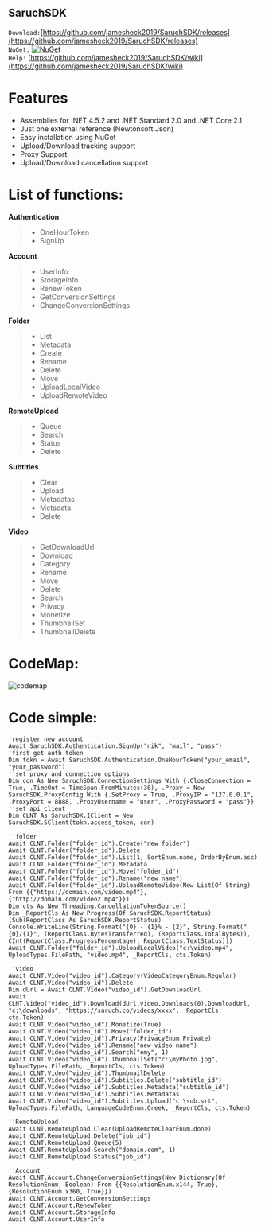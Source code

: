 ## SaruchSDK

`Download:`[https://github.com/jamesheck2019/SaruchSDK/releases](https://github.com/jamesheck2019/SaruchSDK/releases)<br>
`NuGet:`
[![NuGet](https://img.shields.io/nuget/v/DeQmaTech.SaruchSDK.svg?style=flat-square&logo=nuget)](https://www.nuget.org/packages/DeQmaTech.SaruchSDK)<br>
`Help:`
[https://github.com/jamesheck2019/SaruchSDK/wiki](https://github.com/jamesheck2019/SaruchSDK/wiki)<br>

# Features
* Assemblies for .NET 4.5.2 and .NET Standard 2.0 and .NET Core 2.1
* Just one external reference (Newtonsoft.Json)
* Easy installation using NuGet
* Upload/Download tracking support
* Proxy Support
* Upload/Download cancellation support

# List of functions:
**Authentication**
> * OneHourToken
> * SignUp

**Account**
> * UserInfo
> * StorageInfo
> * RenewToken
> * GetConversionSettings
> * ChangeConversionSettings

**Folder**
> * List
> * Metadata
> * Create
> * Rename
> * Delete
> * Move
> * UploadLocalVideo
> * UploadRemoteVideo

**RemoteUpload**
> * Queue
> * Search
> * Status
> * Delete

**Subtitles**
> * Clear
> * Upload
> * Metadatas
> * Metadata
> * Delete

**Video**
> * GetDownloadUrl
> * Download
> * Category
> * Rename
> * Move
> * Delete
> * Search
> * Privacy
> * Monetize
> * ThumbnailSet
> * ThumbnailDelete


# CodeMap:
![codemap](https://i.postimg.cc/0QLF0L4V/sa-codemap.png)


# Code simple:
```vb.net
'register new account
Await SaruchSDK.Authentication.SignUp("nik", "mail", "pass")
'first get auth token
Dim tokn = Await SaruchSDK.Authentication.OneHourToken("your_email", "your_password")
''set proxy and connection options
Dim con As New SaruchSDK.ConnectionSettings With {.CloseConnection = True, .TimeOut = TimeSpan.FromMinutes(30), .Proxy = New SaruchSDK.ProxyConfig With {.SetProxy = True, .ProxyIP = "127.0.0.1", .ProxyPort = 8888, .ProxyUsername = "user", .ProxyPassword = "pass"}}
''set api client
Dim CLNT As SaruchSDK.IClient = New SaruchSDK.SClient(tokn.access_token, con)

''folder
Await CLNT.Folder("folder_id").Create("new folder")
Await CLNT.Folder("folder_id").Delete
Await CLNT.Folder("folder_id").List(1, SortEnum.name, OrderByEnum.asc)
Await CLNT.Folder("folder_id").Metadata
Await CLNT.Folder("folder_id").Move("folder_id")
Await CLNT.Folder("folder_id").Rename("new name")
Await CLNT.Folder("folder_id").UploadRemoteVideo(New List(Of String) From {{"https://domain.com/video.mp4"}, {"http://domain.com/video2.mp4"}})
Dim cts As New Threading.CancellationTokenSource()
Dim _ReportCls As New Progress(Of SaruchSDK.ReportStatus)(Sub(ReportClass As SaruchSDK.ReportStatus) Console.WriteLine(String.Format("{0} - {1}% - {2}", String.Format("{0}/{1}", (ReportClass.BytesTransferred), (ReportClass.TotalBytes)), CInt(ReportClass.ProgressPercentage), ReportClass.TextStatus)))
Await CLNT.Folder("folder_id").UploadLocalVideo("c:\video.mp4", UploadTypes.FilePath, "video.mp4", _ReportCls, cts.Token)

''video
Await CLNT.Video("video_id").Category(VideoCategoryEnum.Regular)
Await CLNT.Video("video_id").Delete
Dim dUrl = Await CLNT.Video("video_id").GetDownloadUrl
Await CLNT.Video("video_id").Download(dUrl.video.Downloads(0).DownloadUrl, "c:\downloads", "https://saruch.co/videos/xxxx", _ReportCls, cts.Token)
Await CLNT.Video("video_id").Monetize(True)
Await CLNT.Video("video_id").Move("folder_id")
Await CLNT.Video("video_id").Privacy(PrivacyEnum.Private)
Await CLNT.Video("video_id").Rename("new video name")
Await CLNT.Video("video_id").Search("emy", 1)
Await CLNT.Video("video_id").ThumbnailSet("c:\myPhoto.jpg", UploadTypes.FilePath, _ReportCls, cts.Token)
Await CLNT.Video("video_id").ThumbnailDelete
Await CLNT.Video("video_id").Subtitles.Delete("subtitle_id")
Await CLNT.Video("video_id").Subtitles.Metadata("subtitle_id")
Await CLNT.Video("video_id").Subtitles.Metadatas
Await CLNT.Video("video_id").Subtitles.Upload("c:\sub.srt", UploadTypes.FilePath, LanguageCodeEnum.Greek, _ReportCls, cts.Token)

''RemoteUpload
Await CLNT.RemoteUpload.Clear(UploadRemoteClearEnum.done)
Await CLNT.RemoteUpload.Delete("job_id")
Await CLNT.RemoteUpload.Queue(5)
Await CLNT.RemoteUpload.Search("domain.com", 1)
Await CLNT.RemoteUpload.Status("job_id")

''Account
Await CLNT.Account.ChangeConversionSettings(New Dictionary(Of ResolutionEnum, Boolean) From {{ResolutionEnum.x144, True}, {ResolutionEnum.x360, True}})
Await CLNT.Account.GetConversionSettings
Await CLNT.Account.RenewToken
Await CLNT.Account.StorageInfo
Await CLNT.Account.UserInfo

```
